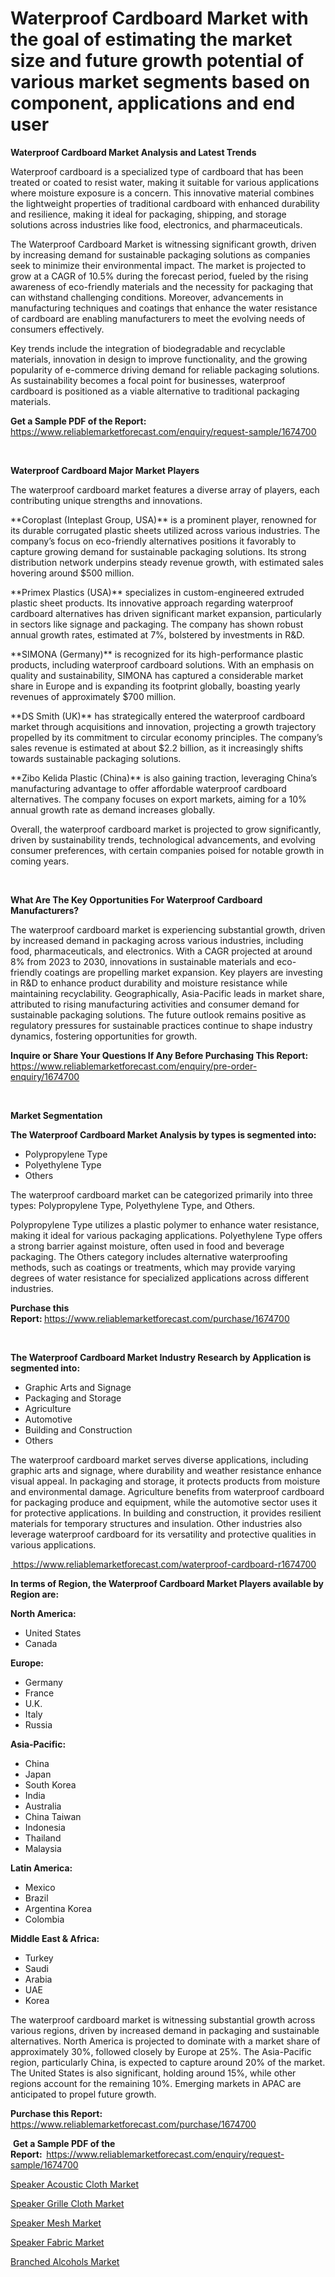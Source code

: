 <p><h1>Waterproof Cardboard Market with the goal of estimating the market size and future growth potential of various market segments based on component, applications and end user</h1></p><p><strong>Waterproof Cardboard Market Analysis and Latest Trends</strong></p>
<p><p>Waterproof cardboard is a specialized type of cardboard that has been treated or coated to resist water, making it suitable for various applications where moisture exposure is a concern. This innovative material combines the lightweight properties of traditional cardboard with enhanced durability and resilience, making it ideal for packaging, shipping, and storage solutions across industries like food, electronics, and pharmaceuticals.</p><p>The Waterproof Cardboard Market is witnessing significant growth, driven by increasing demand for sustainable packaging solutions as companies seek to minimize their environmental impact. The market is projected to grow at a CAGR of 10.5% during the forecast period, fueled by the rising awareness of eco-friendly materials and the necessity for packaging that can withstand challenging conditions. Moreover, advancements in manufacturing techniques and coatings that enhance the water resistance of cardboard are enabling manufacturers to meet the evolving needs of consumers effectively.</p><p>Key trends include the integration of biodegradable and recyclable materials, innovation in design to improve functionality, and the growing popularity of e-commerce driving demand for reliable packaging solutions. As sustainability becomes a focal point for businesses, waterproof cardboard is positioned as a viable alternative to traditional packaging materials.</p></p>
<p><strong>Get a Sample PDF of the Report:&nbsp;</strong> <a href="https://www.reliablemarketforecast.com/enquiry/request-sample/1674700?utm_campaign=1134&utm_medium=2&utm_source=Github&utm_content=ia&utm_term=01042025&utm_id=waterproof-cardboard">https://www.reliablemarketforecast.com/enquiry/request-sample/1674700</a></p>
<p>&nbsp;</p>
<p><strong>Waterproof Cardboard Major Market Players</strong></p>
<p><p>The waterproof cardboard market features a diverse array of players, each contributing unique strengths and innovations. </p><p>**Coroplast (Inteplast Group, USA)** is a prominent player, renowned for its durable corrugated plastic sheets utilized across various industries. The company’s focus on eco-friendly alternatives positions it favorably to capture growing demand for sustainable packaging solutions. Its strong distribution network underpins steady revenue growth, with estimated sales hovering around $500 million.</p><p>**Primex Plastics (USA)** specializes in custom-engineered extruded plastic sheet products. Its innovative approach regarding waterproof cardboard alternatives has driven significant market expansion, particularly in sectors like signage and packaging. The company has shown robust annual growth rates, estimated at 7%, bolstered by investments in R&D.</p><p>**SIMONA (Germany)** is recognized for its high-performance plastic products, including waterproof cardboard solutions. With an emphasis on quality and sustainability, SIMONA has captured a considerable market share in Europe and is expanding its footprint globally, boasting yearly revenues of approximately $700 million. </p><p>**DS Smith (UK)** has strategically entered the waterproof cardboard market through acquisitions and innovation, projecting a growth trajectory propelled by its commitment to circular economy principles. The company’s sales revenue is estimated at about $2.2 billion, as it increasingly shifts towards sustainable packaging solutions.</p><p>**Zibo Kelida Plastic (China)** is also gaining traction, leveraging China’s manufacturing advantage to offer affordable waterproof cardboard alternatives. The company focuses on export markets, aiming for a 10% annual growth rate as demand increases globally.</p><p>Overall, the waterproof cardboard market is projected to grow significantly, driven by sustainability trends, technological advancements, and evolving consumer preferences, with certain companies poised for notable growth in coming years.</p></p>
<p>&nbsp;</p>
<p><strong>What Are The Key Opportunities For Waterproof Cardboard Manufacturers?</strong></p>
<p><p>The waterproof cardboard market is experiencing substantial growth, driven by increased demand in packaging across various industries, including food, pharmaceuticals, and electronics. With a CAGR projected at around 8% from 2023 to 2030, innovations in sustainable materials and eco-friendly coatings are propelling market expansion. Key players are investing in R&D to enhance product durability and moisture resistance while maintaining recyclability. Geographically, Asia-Pacific leads in market share, attributed to rising manufacturing activities and consumer demand for sustainable packaging solutions. The future outlook remains positive as regulatory pressures for sustainable practices continue to shape industry dynamics, fostering opportunities for growth.</p></p>
<p><strong>Inquire or Share Your Questions If Any Before Purchasing This Report:</strong> <a href="https://www.reliablemarketforecast.com/enquiry/pre-order-enquiry/1674700?utm_campaign=1134&utm_medium=2&utm_source=Github&utm_content=ia&utm_term=01042025&utm_id=waterproof-cardboard">https://www.reliablemarketforecast.com/enquiry/pre-order-enquiry/1674700</a></p>
<p>&nbsp;</p>
<p><strong>Market Segmentation</strong></p>
<p><strong>The Waterproof Cardboard Market Analysis by types is segmented into:</strong></p>
<p><ul><li>Polypropylene Type</li><li>Polyethylene Type</li><li>Others</li></ul></p>
<p><p>The waterproof cardboard market can be categorized primarily into three types: Polypropylene Type, Polyethylene Type, and Others. </p><p>Polypropylene Type utilizes a plastic polymer to enhance water resistance, making it ideal for various packaging applications. Polyethylene Type offers a strong barrier against moisture, often used in food and beverage packaging. The Others category includes alternative waterproofing methods, such as coatings or treatments, which may provide varying degrees of water resistance for specialized applications across different industries.</p></p>
<p><strong>Purchase this Report:&nbsp;</strong><a href="https://www.reliablemarketforecast.com/purchase/1674700?utm_campaign=1134&utm_medium=2&utm_source=Github&utm_content=ia&utm_term=01042025&utm_id=waterproof-cardboard">https://www.reliablemarketforecast.com/purchase/1674700</a></p>
<p>&nbsp;</p>
<p><strong>The Waterproof Cardboard Market Industry Research by Application is segmented into:</strong></p>
<p><ul><li>Graphic Arts and Signage</li><li>Packaging and Storage</li><li>Agriculture</li><li>Automotive</li><li>Building and Construction</li><li>Others</li></ul></p>
<p><p>The waterproof cardboard market serves diverse applications, including graphic arts and signage, where durability and weather resistance enhance visual appeal. In packaging and storage, it protects products from moisture and environmental damage. Agriculture benefits from waterproof cardboard for packaging produce and equipment, while the automotive sector uses it for protective applications. In building and construction, it provides resilient materials for temporary structures and insulation. Other industries also leverage waterproof cardboard for its versatility and protective qualities in various applications.</p></p>
<p><a href="https://www.reliablemarketforecast.com/waterproof-cardboard-r1674700?utm_campaign=1134&utm_medium=2&utm_source=Github&utm_content=ia&utm_term=01042025&utm_id=waterproof-cardboard">&nbsp;https://www.reliablemarketforecast.com/waterproof-cardboard-r1674700</a></p>
<p><strong>In terms of Region, the Waterproof Cardboard Market Players available by Region are:</strong></p>
<p>
    <p> <strong> North America: </strong>
        <ul>
            <li>United States</li>
            <li>Canada</li>
        </ul>
        </p> 
    <p> <strong> Europe: </strong>
        <ul>
            <li>Germany</li>
            <li>France</li>
            <li>U.K.</li>
            <li>Italy</li>
            <li>Russia</li>
        </ul>
        </p> 
    <p> <strong> Asia-Pacific: </strong>
        <ul>
            <li>China</li>
            <li>Japan</li>
            <li>South Korea</li>
            <li>India</li>
            <li>Australia</li>
            <li>China Taiwan</li>
            <li>Indonesia</li>
            <li>Thailand</li>
            <li>Malaysia</li>
        </ul>
        </p> 
    <p> <strong> Latin America: </strong>
        <ul>
            <li>Mexico</li>
            <li>Brazil</li>
            <li>Argentina Korea</li>
            <li>Colombia</li>
        </ul>
        </p> 
    <p> <strong> Middle East & Africa: </strong>
        <ul>
            <li>Turkey</li>
            <li>Saudi</li>
            <li>Arabia</li>
            <li>UAE</li>
            <li>Korea</li>
        </ul>
    </p>
    </p>
<p><p>The waterproof cardboard market is witnessing substantial growth across various regions, driven by increased demand in packaging and sustainable alternatives. North America is projected to dominate with a market share of approximately 30%, followed closely by Europe at 25%. The Asia-Pacific region, particularly China, is expected to capture around 20% of the market. The United States is also significant, holding around 15%, while other regions account for the remaining 10%. Emerging markets in APAC are anticipated to propel future growth.</p></p>
<p><strong>Purchase this Report: </strong><a href="https://www.reliablemarketforecast.com/purchase/1674700?utm_campaign=1134&utm_medium=2&utm_source=Github&utm_content=ia&utm_term=01042025&utm_id=waterproof-cardboard">https://www.reliablemarketforecast.com/purchase/1674700</a></p>
<p>&nbsp;<strong>Get a Sample PDF of the Report:&nbsp;&nbsp;</strong><a href="https://www.reliablemarketforecast.com/enquiry/request-sample/1674700?utm_campaign=1134&utm_medium=2&utm_source=Github&utm_content=ia&utm_term=01042025&utm_id=waterproof-cardboard">https://www.reliablemarketforecast.com/enquiry/request-sample/1674700</a></p>
<p><strong></strong></p>
<p><p><a href="https://github.com/hoganemken50/Market-Research-Report-List-1/blob/main/speaker-acoustic-cloth-market.md?utm_campaign=1134&utm_medium=2&utm_source=Github&utm_content=ia&utm_term=01042025&utm_id=waterproof-cardboard">Speaker Acoustic Cloth Market</a></p><p><a href="https://github.com/kuziaaring40/Market-Research-Report-List-1/blob/main/speaker-grille-cloth-market.md?utm_campaign=1134&utm_medium=2&utm_source=Github&utm_content=ia&utm_term=01042025&utm_id=waterproof-cardboard">Speaker Grille Cloth Market</a></p><p><a href="https://github.com/ujanoandryvw/Market-Research-Report-List-1/blob/main/speaker-mesh-market.md?utm_campaign=1134&utm_medium=2&utm_source=Github&utm_content=ia&utm_term=01042025&utm_id=waterproof-cardboard">Speaker Mesh Market</a></p><p><a href="https://github.com/bauzolesco/Market-Research-Report-List-1/blob/main/speaker-fabric-market.md?utm_campaign=1134&utm_medium=2&utm_source=Github&utm_content=ia&utm_term=01042025&utm_id=waterproof-cardboard">Speaker Fabric Market</a></p><p><a href="https://github.com/zemonarutaep/Market-Research-Report-List-1/blob/main/branched-alcohols-market.md?utm_campaign=1134&utm_medium=2&utm_source=Github&utm_content=ia&utm_term=01042025&utm_id=waterproof-cardboard">Branched Alcohols Market</a></p></p>